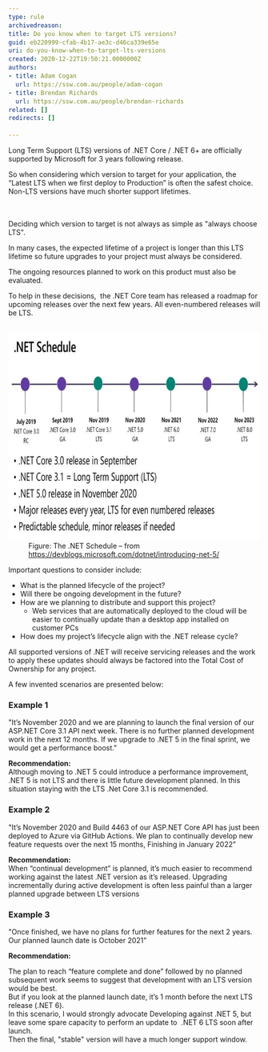 ```yaml
---
type: rule
archivedreason: 
title: Do you know when to target LTS versions?
guid: eb220999-cfab-4b17-ae3c-d46ca339e65e
uri: do-you-know-when-to-target-lts-versions
created: 2020-12-22T19:50:21.0000000Z
authors:
- title: Adam Cogan
  url: https://ssw.com.au/people/adam-cogan
- title: Brendan Richards
  url: https://ssw.com.au/people/brendan-richards
related: []
redirects: []

---
```



<p class="ssw15-rteElement-P">Long Term Support (LTS) versions of .NET Core / .NET 6+ are officially supported by Microsoft for 3 years following release. ​<br></p>So when considering which version to target for your application, the “Latest LTS when we first deploy to Production” is often the safest choice.<br>Non-LTS versions have much shorter support lifetimes.<br>
<br><excerpt class='endintro'></excerpt><br>
<p class="ssw15-rteElement-P">​Deciding which version to target is​ not always as simple as "always choose LTS".<br></p><p class="ssw15-rteElement-P">In many cases, the expected lifetime of a project is longer than ​​​this LTS lifetime so future upgrades to your project must always be considered. </p><p class="ssw15-rteElement-P">The ongoing resources planned to work on this product must also be evaluated.​<br></p><p class="ssw15-rteElement-P">To help in these decisions,  the .NET Core team has released a roadmap for upcoming releases over the next few years. All even-numbered releases will be LTS.<br><br></p><dl class="image"><dt>
      <img src="net-schedule.jpg" alt="net-schedule.jpg" style="width:750px;height:415px;" />
   </dt><dd>Figure: The .NET Schedule – from 
      <a href="https://devblogs.microsoft.com/dotnet/introducing-net-5/">https://devblogs.microsoft.com/dotnet/introducing-net-5/</a></dd></dl><p class="ssw15-rteElement-P">Important questions to consider include:​​<br></p><ul><li>What is the planned lifecycle of the project?</li><li>Will there be ongoing development in the future?</li><li>How are we planning to distribute and support this project?
   <ul><li>Web services that are automatically deployed to the cloud will be easier to continually update than a desktop app installed on customer PCs<br></li></ul></li>
   <li>​How does my project’s lifecycle align with the .NET release cycle?</li></ul><p class="ssw15-rteElement-P">All supported versions of .NET will receive servicing releases and the work to apply these updates should always be factored into the Total Cost of Ownership for any project.​<br></p><p class="ssw15-rteElement-P">A few invented scenarios are presented below:<br></p><h3 class="ssw15-rteElement-H3"> Example 1<br></h3><p class="ssw15-rteElement-GreyBox">
"It’s November 2020 and we are planning to launch the final version of our ASP.NET Core 3.1 API next week. There is no further planned development work in the next 12 months. If we upgrade to .NET 5 in the final sprint, we would get a performance boost."<br></p><b>Recommendation:</b><br>Although moving to .NET 5 could introduce a performance improvement, .NET 5 is not LTS and there is little future development planned. In this situation staying with the LTS .Net Core 3.1 is recommended.<br>
<h3 class="ssw15-rteElement-H3">Example 2<br></h3><p class="ssw15-rteElement-GreyBox">
"It’s November 2020 and Build 4463 of our ASP.NET Core API has just been deployed to Azure via GitHub Actions. We plan to continually develop new feature requests over the next 15 months, Finishing in January 2022”<br></p><b>Recommendation:</b><br>When “continual development” is planned, it’s much easier to recommend working against the latest .NET version as it’s released. Upgrading incrementally during active development is often less painful than a larger planned upgrade between LTS versions <br>
<h3 class="ssw15-rteElement-H3">Example 3</h3><p class="ssw15-rteElement-GreyBox">
"Once finished, we have no plans for further features for the next 2 years. Our planned launch date is October 2021"​<br></p><b>Recommendation: </b>
<p class="ssw15-rteElement-P">The plan to reach “feature complete and done” followed by no planned subsequent work seems to suggest that development with an LTS version would be best. 
   <br>But if you look at the planned launch date, it’s 1 month before the next LTS release (.NET 6).<br>​In this scenario, I would strongly advocate Developing against .NET 5, but leave some spare capacity to perform an update to  .NET 6 LTS soon after launch. <br>Then the final, "stable" version will have a much longer support window.<br></p>


